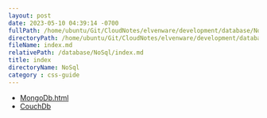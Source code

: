 ```yaml
---
layout: post
date: 2023-05-10 04:39:14 -0700
fullPath: /home/ubuntu/Git/CloudNotes/elvenware/development/database/NoSql/index.md
directoryPath: /home/ubuntu/Git/CloudNotes/elvenware/development/database/NoSql
fileName: index.md
relativePath: /database/NoSql/index.md
title: index
directoryName: NoSql
category : css-guide
---
```


* [MongoDb.html](MongoDb.html)
* [CouchDb](CouchDb.md)

